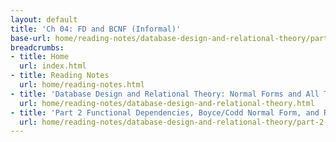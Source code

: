 ```yaml
---
layout: default
title: 'Ch 04: FD and BCNF (Informal)'
base-url: home/reading-notes/database-design-and-relational-theory/part-2-functional-dependencies-boycecodd-normal-form-and-related-matters/ch-04-fd-and-bcnf-informal.html
breadcrumbs:
- title: Home
  url: index.html
- title: Reading Notes
  url: home/reading-notes.html
- title: 'Database Design and Relational Theory: Normal Forms and All That Jazz'
  url: home/reading-notes/database-design-and-relational-theory.html
- title: 'Part 2 Functional Dependencies, Boyce/Codd Normal Form, and Related Matters'
  url: home/reading-notes/database-design-and-relational-theory/part-2-functional-dependencies-boycecodd-normal-form-and-related-matters.html
---
```

